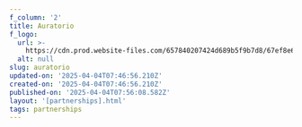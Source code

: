 ```yaml
---
f_column: '2'
title: Auratorio
f_logo:
  url: >-
    https://cdn.prod.website-files.com/657840207424d689b5f9b7d8/67ef8e6aeb71a42ef50f3714_logo-black.svg
  alt: null
slug: auratorio
updated-on: '2025-04-04T07:46:56.210Z'
created-on: '2025-04-04T07:46:56.210Z'
published-on: '2025-04-04T07:56:08.582Z'
layout: '[partnerships].html'
tags: partnerships
---
```



